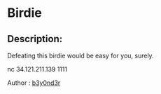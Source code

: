 
# Birdie
## Description:
Defeating this birdie would be easy for you, surely.

nc 34.121.211.139 1111

Author : [b3y0nd3r](https://twitter.com/Geethnatk)

